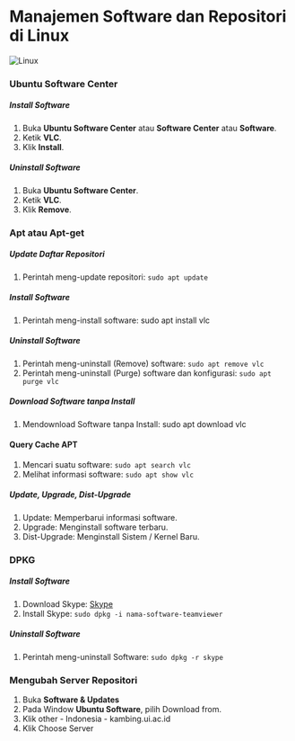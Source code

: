 # Manajemen Software dan Repositori di Linux

![Linux](https://i.imgur.com/7tQ9cY4.jpg)

### Ubuntu Software Center

##### Install Software
1. Buka **Ubuntu Software Center** atau **Software Center** atau **Software**.
2. Ketik **VLC**.
3. Klik **Install**.

##### Uninstall Software
1. Buka **Ubuntu Software Center**.
2. Ketik **VLC**.
3. Klik **Remove**.

### Apt atau Apt-get

##### Update Daftar Repositori
1. Perintah meng-update repositori: `sudo apt update`

##### Install Software
1. Perintah meng-install software: sudo apt install vlc

##### Uninstall Software
1. Perintah meng-uninstall (Remove) software: `sudo apt remove vlc`
2. Perintah meng-uninstall (Purge) software dan konfigurasi: `sudo apt purge vlc`

##### Download Software tanpa Install
1. Mendownload Software tanpa Install: sudo apt download vlc

#### Query Cache APT
1. Mencari suatu software: `sudo apt search vlc`
2. Melihat informasi software: `sudo apt show vlc`

##### Update, Upgrade, Dist-Upgrade
1. Update: Memperbarui informasi software.
2. Upgrade: Menginstall software terbaru.
3. Dist-Upgrade: Menginstall Sistem / Kernel Baru.

### DPKG

##### Install Software
1. Download Skype: [Skype](https://www.skype.com/id/get-skype/)
2. Install Skype: `sudo dpkg -i nama-software-teamviewer`

##### Uninstall Software
1. Perintah meng-uninstall Software: `sudo dpkg -r skype`

### Mengubah Server Repositori
1. Buka **Software & Updates**
2. Pada Window **Ubuntu Software**, pilih Download from.
3. Klik other - Indonesia - kambing.ui.ac.id
4. Klik Choose Server